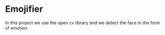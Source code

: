 # Emojifier
In this project we use the open cv library and we detect the face in the form of emotion.
